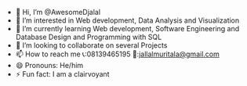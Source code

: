 - 👋 Hi, I’m @AwesomeDjalal
- 👀 I’m interested in Web development, Data Analysis and Visualization
- 🌱 I’m currently learning Web development, Software Engineering and Database Design and Programming with SQL
- 💞️ I’m looking to collaborate on several Projects
- 📫 How to reach me 📞:08139465195 📧:jallalmuritala@gmail.com
- 😄 Pronouns: He/him
- ⚡ Fun fact: I am a clairvoyant

<!---
AwesomeDjalal/AwesomeDjalal is a ✨ special ✨ repository because its `README.md` (this file) appears on your GitHub profile.
You can click the Preview link to take a look at your changes.
--->
